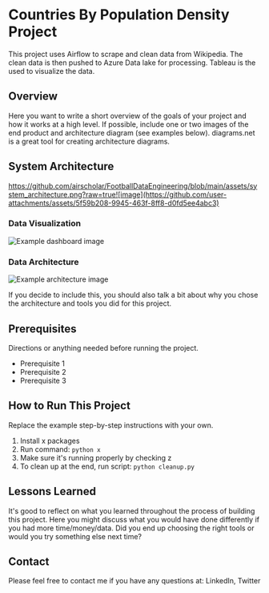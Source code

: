 # Countries By Population Density Project


This project uses Airflow to scrape and clean data from Wikipedia. The clean data is then pushed to Azure Data lake for processing. Tableau is the used to visualize the data.


## Overview

Here you want to write a short overview of the goals of your project and how it works at a high level. If possible, include one or two images of the end product and architecture diagram (see examples below). diagrams.net is a great tool for creating architecture diagrams.

## System Architecture
https://github.com/airscholar/FootballDataEngineering/blob/main/assets/system_architecture.png?raw=true![image](https://github.com/user-attachments/assets/5f59b208-9945-463f-8ff8-d0fd5ee4abc3)


### Data Visualization

![Example dashboard image](example-dashboard.png)

### Data Architecture

![Example architecture image](example-architecture.png)

If you decide to include this, you should also talk a bit about why you chose the architecture and tools you did for this project.

## Prerequisites

Directions or anything needed before running the project.

- Prerequisite 1
- Prerequisite 2
- Prerequisite 3

## How to Run This Project

Replace the example step-by-step instructions with your own.

1. Install x packages
2. Run command: `python x`
3. Make sure it's running properly by checking z
4. To clean up at the end, run script: `python cleanup.py`

## Lessons Learned

It's good to reflect on what you learned throughout the process of building this project. Here you might discuss what you would have done differently if you had more time/money/data. Did you end up choosing the right tools or would you try something else next time?

## Contact

Please feel free to contact me if you have any questions at: LinkedIn, Twitter
